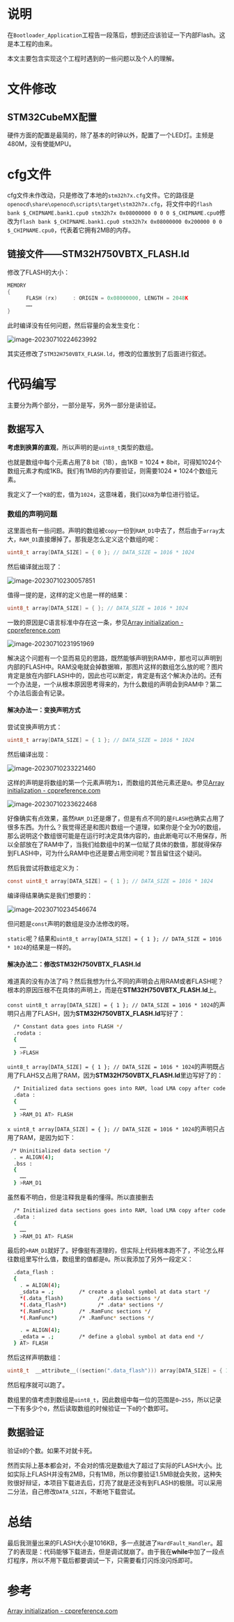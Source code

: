 # 说明

在`Bootloader_Application`工程告一段落后，想到还应该验证一下内部Flash。这是本工程的由来。

本文主要包含实现这个工程时遇到的一些问题以及个人的理解。

# 文件修改

## STM32CubeMX配置

硬件方面的配置是最简的，除了基本的时钟以外，配置了一个LED灯。主频是480M，没有使能MPU。

# cfg文件

cfg文件未作改动，只是修改了本地的`stm32h7x.cfg`文件。它的路径是`openocd\share\openocd\scripts\target\stm32h7x.cfg`，将文件中的`flash bank $_CHIPNAME.bank1.cpu0 stm32h7x 0x08000000 0 0 0 $_CHIPNAME.cpu0`修改为`flash bank $_CHIPNAME.bank1.cpu0 stm32h7x 0x08000000 0x200000 0 0 $_CHIPNAME.cpu0`，代表着它拥有2MB的内存。

## 链接文件——STM32H750VBTX_FLASH.ld

修改了FLASH的大小：

```c
MEMORY
{
      FLASH (rx)     : ORIGIN = 0x08000000, LENGTH = 2048K
      ……
}
```

此时编译没有任何问题，然后容量的会发生变化：

![image-20230710224623992](https://wanower.oss-cn-beijing.aliyuncs.com/img/image-20230710224623992-1689000393598-1.png)

其实还修改了`STM32H750VBTX_FLASH.ld`，修改的位置放到了后面进行叙述。

# 代码编写

主要分为两个部分，一部分是写，另外一部分是读验证。

## 数据写入

**考虑到换算的直观**，所以声明的是`uint8_t`类型的数组。

也就是数组中每个元素占用了8 bit（1B），由1KB = 1024 * 8bit，可得知1024个数组元素才构成1KB。我们有1MB的内存要验证，则需要1024 * 1024个数组元素。

我定义了一个`KB`的宏，值为`1024`，这意味着，我们以`KB`为单位进行验证。

### 数组的声明问题

这里面也有一些问题。声明的数组被`copy`一份到`RAM_D1`中去了，然后由于`array`太大，`RAM_D1`直接爆掉了。那我是怎么定义这个数组的呢：

```c
uint8_t array[DATA_SIZE] = { 0 }; // DATA_SIZE = 1016 * 1024
```

然后编译就出现了：

![image-20230710230057851](https://wanower.oss-cn-beijing.aliyuncs.com/img/image-20230710230057851.png)

值得一提的是，这样的定义也是一样的结果：

```c
uint8_t array[DATA_SIZE] = { }; // DATA_SIZE = 1016 * 1024
```

一致的原因是C语言标准中存在这一条，参见[Array initialization - cppreference.com](https://en.cppreference.com/w/c/language/array_initialization)

![image-20230710231951969](https://wanower.oss-cn-beijing.aliyuncs.com/img/image-20230710231951969.png)

解决这个问题有一个显而易见的思路，既然能够声明到RAM中，那也可以声明到内部的FLASH中。RAM没电就会掉数据嘛，那图片这样的数组怎么放的呢？图片肯定是放在内部FLASH中的，因此也可以断定，肯定是有这个解决办法的。还有一个办法是，一个从根本原因思考得来的，为什么数组的声明会到RAM中？第二个办法后面会有记录。

#### 解决办法一：变换声明方式

尝试变换声明方式：

```c
uint8_t array[DATA_SIZE] = { 1 }; // DATA_SIZE = 1016 * 1024
```

然后编译出现：

![image-20230710233221460](https://wanower.oss-cn-beijing.aliyuncs.com/img/image-20230710233221460.png)

这样的声明是将数组的第一个元素声明为`1`，而数组的其他元素还是`0`。参见[Array initialization - cppreference.com](https://en.cppreference.com/w/c/language/array_initialization)

![image-20230710233622468](https://wanower.oss-cn-beijing.aliyuncs.com/img/image-20230710233622468.png)

好像确实有点效果，虽然`RAM_D1`还是爆了，但是有点不同的是`FLASH`也确实占用了很多东西。为什么？我觉得还是和图片数组一个道理，如果你是个全为0的数组，那么说明这个数组很可能是在运行时决定具体内容的，由此断电可以不用保存，所以全部放在了RAM中了，当我们给数组中的某一位赋了具体的数值，那就得保存到FLASH中，可为什么RAM中也还是要占用空间呢？暂且留住这个疑问。

然后我尝试将数组定义为：

```c
const uint8_t array[DATA_SIZE] = { 1 }; // DATA_SIZE = 1016 * 1024
```

编译得结果确实是我们想要的：

![image-20230710234546674](https://wanower.oss-cn-beijing.aliyuncs.com/img/image-20230710234546674.png)

但问题是`const`声明的数组是没办法修改的呀。

`static`呢？结果和`uint8_t array[DATA_SIZE] = { 1 }; // DATA_SIZE = 1016 * 1024`的结果是一样的。

#### 解决办法二：修改STM32H750VBTX_FLASH.ld

难道真的没有办法了吗？然后我想为什么不同的声明会占用RAM或者FLASH呢？根本的原因压根不在具体的声明上，而是在**STM32H750VBTX_FLASH.ld**上。

`const uint8_t array[DATA_SIZE] = { 1 }; // DATA_SIZE = 1016 * 1024`的声明只占用了FLASH，因为**STM32H750VBTX_FLASH.ld**写好了：

```sh
  /* Constant data goes into FLASH */
  .rodata :
  {
	……
  } >FLASH
```

`uint8_t array[DATA_SIZE] = { 1 }; // DATA_SIZE = 1016 * 1024`的声明既占用了FLAHS又占用了RAM，因为**STM32H750VBTX_FLASH.ld**里边写好了的：

```sh
  /* Initialized data sections goes into RAM, load LMA copy after code */
  .data :
  {
	……
  } >RAM_D1 AT> FLASH
```

`x uint8_t array[DATA_SIZE] = { }; // DATA_SIZE = 1016 * 1024`的声明只占用了RAM，是因为如下：

```sh
 /* Uninitialized data section */
  . = ALIGN(4);
  .bss :
  {
	……
  } >RAM_D1
```

虽然看不明白，但是注释我是看的懂得。所以直接删去

```sh
  /* Initialized data sections goes into RAM, load LMA copy after code */
  .data :
  {
	……
  } >RAM_D1 AT> FLASH
```

最后的`>RAM_D1`就好了。好像挺有道理的，但实际上代码根本跑不了，不论怎么样往数组里写什么值，数组里的值都是`0`。所以我添加了另外一段定义：

```sh
  .data_flash :
  {
    . = ALIGN(4);
    _sdata = .;        /* create a global symbol at data start */
    *(.data_flash)           /* .data sections */
    *(.data_flash*)          /* .data* sections */
    *(.RamFunc)        /* .RamFunc sections */
    *(.RamFunc*)       /* .RamFunc* sections */

    . = ALIGN(4);
    _edata = .;        /* define a global symbol at data end */
  } AT> FLASH
```

然后这样声明数组：

```c
uint8_t  __attribute__((section(".data_flash"))) array[DATA_SIZE] = { 1 };  // DATA_SIZE = 1016 * 1024
```

然后程序就可以跑了。

数组里的值考虑到数组是`uint8_t`，因此数组中每一位的范围是`0~255`，所以记录一下有多少个`0`，然后读取数组的时候验证一下`0`的个数即可。

## 数据验证

验证`0`的个数。如果不对就卡死。

然而实际上基本都会对，不会对的情况是数组大了超过了实际的FLASH大小。比如实际上FLASH并没有2MB，只有1MB，所以你要验证1.5MB就会失败，这种失败很好辩证，本项目下载进去后，灯亮了就是还没有到FLASH的极限。可以采用二分法，自己修改`DATA_SIZE`，不断地下载尝试。

# 总结

最后我测量出来的FLASH大小是1016KB，多一点就进了`HardFault_Handler`。超了的表现是：代码能够下载进去，但是调试就崩了。由于我在**while**中加了一段点灯程序，所以不用下载后都要调试一下，只需要看灯闪烁没闪烁即可。

# 参考

[Array initialization - cppreference.com](https://en.cppreference.com/w/c/language/array_initialization)